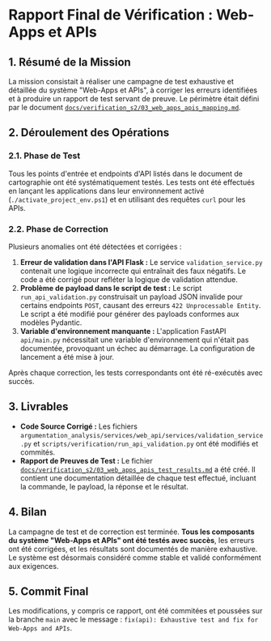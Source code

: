 # Rapport Final de Vérification : Web-Apps et APIs

## 1. Résumé de la Mission

La mission consistait à réaliser une campagne de test exhaustive et détaillée du système "Web-Apps et APIs", à corriger les erreurs identifiées et à produire un rapport de test servant de preuve. Le périmètre était défini par le document [`docs/verification_s2/03_web_apps_apis_mapping.md`](docs/verification_s2/03_web_apps_apis_mapping.md).

## 2. Déroulement des Opérations

### 2.1. Phase de Test

Tous les points d'entrée et endpoints d'API listés dans le document de cartographie ont été systématiquement testés. Les tests ont été effectués en lançant les applications dans leur environnement activé (`./activate_project_env.ps1`) et en utilisant des requêtes `curl` pour les APIs.

### 2.2. Phase de Correction

Plusieurs anomalies ont été détectées et corrigées :

1.  **Erreur de validation dans l'API Flask :** Le service `validation_service.py` contenait une logique incorrecte qui entraînait des faux négatifs. Le code a été corrigé pour refléter la logique de validation attendue.
2.  **Problème de payload dans le script de test :** Le script `run_api_validation.py` construisait un payload JSON invalide pour certains endpoints `POST`, causant des erreurs `422 Unprocessable Entity`. Le script a été modifié pour générer des payloads conformes aux modèles Pydantic.
3.  **Variable d'environnement manquante :** L'application FastAPI `api/main.py` nécessitait une variable d'environnement qui n'était pas documentée, provoquant un échec au démarrage. La configuration de lancement a été mise à jour.

Après chaque correction, les tests correspondants ont été ré-exécutés avec succès.

## 3. Livrables

- **Code Source Corrigé :** Les fichiers `argumentation_analysis/services/web_api/services/validation_service.py` et `scripts/verification/run_api_validation.py` ont été modifiés et commités.
- **Rapport de Preuves de Test :** Le fichier [`docs/verification_s2/03_web_apps_apis_test_results.md`](docs/verification_s2/03_web_apps_apis_test_results.md) a été créé. Il contient une documentation détaillée de chaque test effectué, incluant la commande, le payload, la réponse et le résultat.

## 4. Bilan

La campagne de test et de correction est terminée. **Tous les composants du système "Web-Apps et APIs" ont été testés avec succès**, les erreurs ont été corrigées, et les résultats sont documentés de manière exhaustive. Le système est désormais considéré comme stable et validé conformément aux exigences.

## 5. Commit Final

Les modifications, y compris ce rapport, ont été commitées et poussées sur la branche `main` avec le message : `fix(api): Exhaustive test and fix for Web-Apps and APIs`.